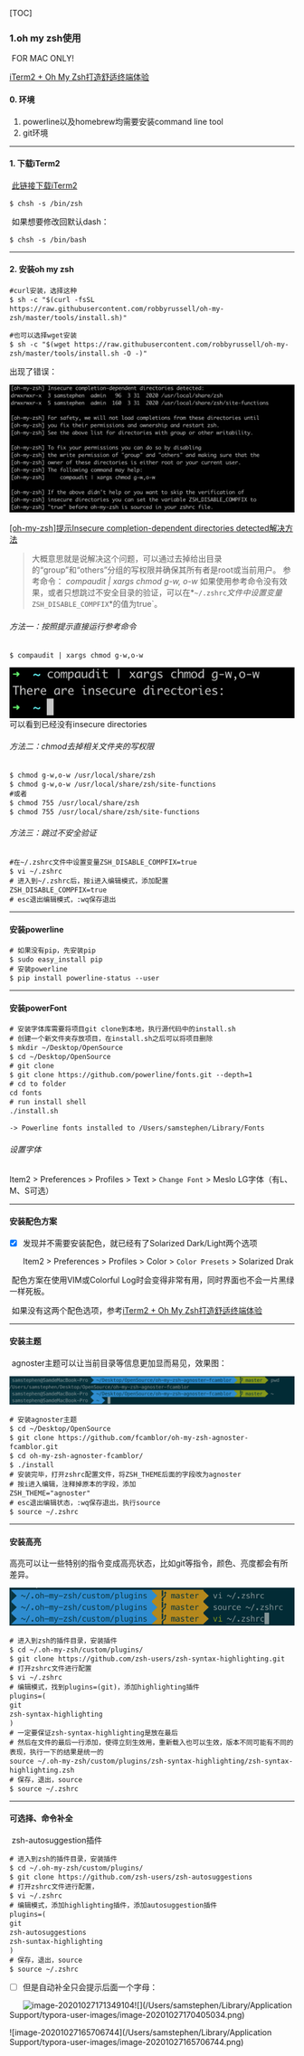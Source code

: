 [TOC]

### 1.oh my zsh使用

​	FOR MAC ONLY!

[iTerm2 + Oh My Zsh打造舒适终端体验](https://www.jianshu.com/p/9c3439cc3bdb)

#### 0. 环境

1. powerline以及homebrew均需要安装command line tool
2. git环境

--------------------

#### 1. 下载iTerm2

​	[此链接下载iTerm2](https://www.iterm2.com/)

```shell
$ chsh -s /bin/zsh
```

​	如果想要修改回默认dash：

```shell
$ chsh -s /bin/bash
```

--------------

#### 2. 安装oh my zsh

```shell
#curl安装，选择这种
$ sh -c "$(curl -fsSL https://raw.githubusercontent.com/robbyrussell/oh-my-zsh/master/tools/install.sh)"
```

```shell
#也可以选择wget安装
$ sh -c "$(wget https://raw.githubusercontent.com/robbyrussell/oh-my-zsh/master/tools/install.sh -O -)"
```

出现了错误：

![image-20201027145339708](./images/oh-my-zsh目录权限检测.png)

[[oh-my-zsh]提示Insecure completion-dependent directories detected解决方法](https://www.bootschool.net/article/5e79aba6f60a317efe5bbbd5)

> 大概意思就是说解决这个问题，可以通过去掉给出目录的“group”和“others”分组的写权限并确保其所有者是root或当前用户。
> 参考命令：
> *compaudit | xargs chmod g-w, o-w*
> 如果使用参考命令没有效果，或者只想跳过不安全目录的验证，可以在*`~/.zshrc`*文件中设置变量*`ZSH_DISABLE_COMPFIX`*的值为true`。

###### 方法一：按照提示直接运行参考命令

```shell
$ compaudit | xargs chmod g-w,o-w
```

<img src="./images/解决目录权限.png" alt="image-20201027145740227a" style="zoom:100%;" align="left"/>

​	可以看到已经没有insecure directories

###### 方法二：chmod去掉相关文件夹的写权限

```shell
$ chmod g-w,o-w /usr/local/share/zsh
$ chmod g-w,o-w /usr/local/share/zsh/site-functions
#或者
$ chmod 755 /usr/local/share/zsh
$ chmod 755 /usr/local/share/zsh/site-functions
```

###### 方法三：跳过不安全验证

```shell
#在~/.zshrc文件中设置变量ZSH_DISABLE_COMPFIX=true
$ vi ~/.zshrc
# 进入到~/.zshrc后，按i进入编辑模式，添加配置
ZSH_DISABLE_COMPFIX=true
# esc退出编辑模式，:wq保存退出
```

-------------------

#### 安装powerline

```shell
# 如果没有pip，先安装pip
$ sudo easy_install pip
# 安装powerline
$ pip install powerline-status --user
```

-------------------

#### 安装powerFont

```shell
# 安装字体库需要将项目git clone到本地，执行源代码中的install.sh
# 创建一个新文件夹存放项目，在install.sh之后可以将项目删除
$ mkdir ~/Desktop/OpenSource
$ cd ~/Desktop/OpenSource
# git clone
$ git clone https://github.com/powerline/fonts.git --depth=1
# cd to folder
cd fonts
# run install shell
./install.sh
```

```shell
-> Powerline fonts installed to /Users/samstephen/Library/Fonts
```

###### 设置字体

Item2 > Preferences > Profiles > Text > ```Change Font``` > Meslo LG字体（有L、M、S可选）

-------------------

#### 安装配色方案

- [x] 发现并不需要安装配色，就已经有了Solarized Dark/Light两个选项

  Item2 > Preferences > Profiles > Color > ```Color Presets``` > Solarized Drak

​	配色方案在使用VIM或Colorful Log时会变得非常有用，同时界面也不会一片黑绿一样死板。

​	如果没有这两个配色选项，参考[iTerm2 + Oh My Zsh打造舒适终端体验](https://www.jianshu.com/p/9c3439cc3bdb)

-----------------

#### 安装主题

​		agnoster主题可以让当前目录等信息更加显而易见，效果图：

![image-20201027160842951](./images/theme.png)

```shell
# 安装agnoster主题
$ cd ~/Desktop/OpenSource
$ git clone https://github.com/fcamblor/oh-my-zsh-agnoster-fcamblor.git
$ cd oh-my-zsh-agnoster-fcamblor/
$ ./install
# 安装完毕，打开zshrc配置文件，将ZSH_THEME后面的字段改为agnoster
# 按i进入编辑，注释掉原本的字段，添加
ZSH_THEME="agnoster"
# esc退出编辑状态，:wq保存退出，执行source
$ source ~/.zshrc
```

----------------

#### 安装高亮

​		高亮可以让一些特别的指令变成高亮状态，比如git等指令，颜色、亮度都会有所差异。

![image-20201027161433397](./images/highlighting.png)

```shell
# 进入到zsh的插件目录，安装插件
$ cd ~/.oh-my-zsh/custom/plugins/
$ git clone https://github.com/zsh-users/zsh-syntax-highlighting.git
# 打开zshrc文件进行配置
$ vi ~/.zshrc
# 编辑模式，找到plugins=(git)，添加highlighting插件
plugins=(
git
zsh-syntax-highlighting
)
# 一定要保证zsh-syntax-highlighting是放在最后
# 然后在文件的最后一行添加，使得立刻生效用，重新载入也可以生效，版本不同可能有不同的表现，执行一下的结果是统一的
source ~/.oh-my-zsh/custom/plugins/zsh-syntax-highlighting/zsh-syntax-highlighting.zsh
# 保存，退出，source
$ source ~/.zshrc
```

-------------------

#### 可选择、命令补全

​		zsh-autosuggestion插件

```shell
# 进入到zsh的插件目录，安装插件
$ cd ~/.oh-my-zsh/custom/plugins/
$ git clone https://github.com/zsh-users/zsh-autosuggestions
# 打开zshrc文件进行配置，
$ vi ~/.zshrc
# 编辑模式，添加highlighting插件，添加autosuggestion插件
plugins=(
git
zsh-autosuggestions
zsh-suntax-highlighting
)
# 保存，退出，source
$ source ~/.zshrc
```

- [ ] 但是自动补全只会提示后面一个字母：

  <img src="/Users/samstephen/Library/Application Support/typora-user-images/image-20201027171349104.png" alt="image-20201027171349104" style="zoom:100%;" align="left"/>



![](/Users/samstephen/Library/Application Support/typora-user-images/image-20201027170405034.png)

![image-20201027165706744](/Users/samstephen/Library/Application Support/typora-user-images/image-20201027165706744.png)



